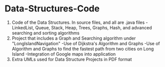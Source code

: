# Data-Structures-Code
1) Code of the Data Structures. In source files, and all are .java files
      -LinkedList, Queue, Stack, Heap, Trees, Graphs, Hash, and advanced searching and sorting algorithms
2) Project that includes a Graph and Searching algorithm under "LongIslandNavigation"
      -Use of Dijkstra's Algorithm and Graphs
      -Use of Algorithm and Graphs to find the fastest path from two cities on Long Island
      -Integration of Google maps into application 
3) Extra UMLs used for Data Structure Projects in PDF format

